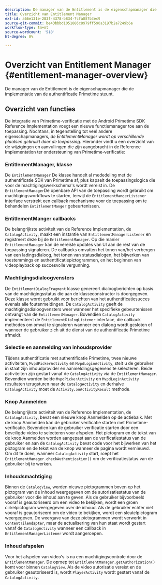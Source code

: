 ```yaml
---
description: De manager van de Entitlement is de eigenschapmanager die de implementatie van de authentificatie Primetime steunt.
title: Overzicht van Entitlement Manager
exl-id: a66e131e-283f-4378-b834-7cfa887b3ec9
source-git-commit: be43bbbd1051886c8979ff590a3197b2a7249b6a
workflow-type: tm+mt
source-wordcount: '518'
ht-degree: 0%

---
```


# Overzicht van Entitlement Manager {#entitlement-manager-overview}

De manager van de Entitlement is de eigenschapmanager die de implementatie van de authentificatie Primetime steunt.

## Overzicht van functies

De integratie van Primetime-verificatie met de Android Primetime SDK Reference Implementation voegt een nieuwe functiemanager toe aan de toepassing. Nochtans, in tegenstelling tot veel andere eigenschapmanagers, *de EntitlementManager wordt op verschillende plaatsen gebruikt door de toepassing*. Hieronder vindt u een overzicht van de wijzigingen en aanvullingen die zijn aangebracht in de Reference Implementation ter ondersteuning van Primetime-verificatie:

### EntitlementManager, klasse

De `EntitlementManager` De klasse handelt al mededeling met de authentificatie SDK van Primetime af, plus kapselt de toepassingslogica die voor de machtigingswerkschema&#39;s wordt vereist in. De `EntitlementManager`De openbare API van de toepassing wordt gebruikt om machtigingsworkflows te starten, terwijl de `EntitlementMangerListener` interface verstrekt een callback mechanisme voor de toepassing om te behandelen `EntitlementManger` gebeurtenissen.

### EntitlementManger callbacks

De belangrijkste activiteit van de Reference Implementation, de `CatalogActivity`, maakt een instantie van `EntitlementManagerListener` en registreert deze bij de `EntitlementManager`. Op die manier `EntitlementManager` kan de vereiste updates van UI aan de rest van de toepassing signaleren. De callbacks omvatten het tonen van/het verbergen van een ladingsdialoog, het tonen van statusdialogen, het bijwerken van toestemmings en authentificatiepictogrammen, en het beginnen van videoplayback op succesvolle vergunning.

### Machtigingsdialoogvensters

De `EntitlementDialogFragment` klasse genereert dialoogberichten op basis van de machtigingsstatus die aan de klasseconstructor is doorgegeven. Deze klasse wordt gebruikt voor berichten van het authentificatiesucces evenals alle foutenmeldingen. De `CatalogActivity` geeft de machtigingsdialoogvensters weer wanneer het specifieke gebeurtenissen ontvangt van de `EntitlementManager`. Bovendien `CatalogActivity` implementeert de `EntitlementDialogListener` interface, die callback methodes om omvat te signaleren wanneer een dialoog wordt gesloten of wanneer de gebruiker zich uit de dienst van de authentificatie Primetime afmeldt.

### Selectie en aanmelding van inhoudsprovider

Tijdens authentificatie met authentificatie Primetime, twee nieuwe activiteiten, `MvpdPickerActivity` en `MvpdLoginActivity`, stelt u de gebruiker in staat zijn inhoudprovider en aanmeldingsgegevens te selecteren. Beide activiteiten zijn gestart vanaf de `CatalogActivity` via de `EntitlementManager`. Bovendien worden beide `MvpdPickerActivity` en `MvpdLoginActivity` resultaten terugsturen naar de `CatalogActivity` en derhalve `CatalogActivity` moet de `Activity.onActivityResult` methode.

### Knop Aanmelden

De belangrijkste activiteit van de Reference Implementation, de `CatalogActivity`, bevat een nieuwe knop Aanmelden op de actiebalk. Met de knop Aanmelden kan de gebruiker verificatie starten met Primetime-verificatie. Bovendien kan de gebruiker verificatie starten door een beveiligde video te selecteren voor afspelen. Het pictogram en de tekst van de knop Aanmelden worden aangepast aan de verificatiestatus van de gebruiker en aan de `CatalogActivity` bevat code voor het bijwerken van het pictogram en de tekst van de knop wanneer de pagina wordt vernieuwd. Om dit te doen, wanneer `CatalogActivity` start, roept het `EntitlementManager.checkAuthentication()` om de verificatiestatus van de gebruiker bij te werken.

### Inhoudsmachtiging

Binnen de `CatalogView`, worden nieuwe pictogrammen boven op het pictogram van de inhoud weergegeven om de autorisatiestatus van de gebruiker voor die inhoud aan te geven. Als de gebruiker bijvoorbeeld vooraf is geautoriseerd om een video te bekijken, wordt een groen cirkelpictogram weergegeven over de inhoud. Als de gebruiker echter niet vooraf is geautoriseerd om de video te bekijken, wordt een sleutelpictogram weergegeven. De weergave van deze pictogrammen wordt verwerkt in `ContentTileAdapter`, maar de actualisering van hun staat wordt gestart vanaf de `CatalogActivity` wanneer een callback in `EntitlementManagerListener` wordt aangeroepen.

### Inhoud afspelen

Voor het afspelen van video&#39;s is nu een machtigingscontrole door de `EntitlementManager`. De oproep tot `EntitlementManager.getAuthorization()` komt voor binnen `CatalogView`. Als de video autorisatie vereist en de gebruiker geautoriseerd is, wordt `PlayerActivity` wordt gestart vanaf de `CatalogActivity`.
